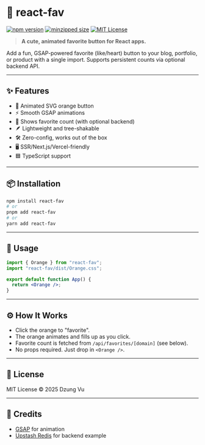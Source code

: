 # 🍊 react-fav

[![npm version](https://img.shields.io/npm/v/react-fav.svg)](https://www.npmjs.com/package/react-fav)
[![minzipped size](https://badgen.net/bundlephobia/minzip/react-fav)](https://bundlephobia.com/result?p=react-fav)
[![MIT License](https://img.shields.io/badge/license-MIT-blue.svg)](LICENSE)

> **A cute, animated favorite button for React apps.**

Add a fun, GSAP-powered favorite (like/heart) button to your blog, portfolio, or product with a single import. Supports persistent counts via optional backend API.

---

## ✨ Features

- 🍊 Animated SVG orange button
- ⚡ Smooth GSAP animations
- 🔢 Shows favorite count (with optional backend)
- 🪶 Lightweight and tree-shakable
- 🛠️ Zero-config, works out of the box
- 🖥️ SSR/Next.js/Vercel-friendly
- 🟦 TypeScript support

---

## 📦 Installation

```bash
npm install react-fav
# or
pnpm add react-fav
# or
yarn add react-fav
```

---

## 🚀 Usage

```jsx
import { Orange } from "react-fav";
import "react-fav/dist/Orange.css";

export default function App() {
  return <Orange />;
}
```

---

## ⚙️ How It Works

- Click the orange to "favorite".
- The orange animates and fills up as you click.
- Favorite count is fetched from `/api/favorites/[domain]` (see below).
- No props required. Just drop in `<Orange />`.

---

## 📄 License

MIT License © 2025 Dzung Vu

---

## 🙏 Credits

- [GSAP](https://greensock.com/gsap/) for animation
- [Upstash Redis](https://upstash.com/) for backend example
